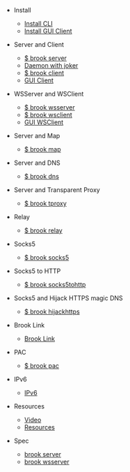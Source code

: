 * Install

    * [Install CLI](README.md)
    * [Install GUI Client](install-gui-client.md)

* Server and Client

    * [$ brook server](brook-server.md)
    * [Daemon with joker](joker.md)
    * [$ brook client](brook-client.md)
    * [GUI Client](brook-client-gui.md)

* WSServer and WSClient

    * [$ brook wsserver](brook-wsserver.md)
    * [$ brook wsclient](brook-wsclient.md)
    * [GUI WSClient](brook-wsclient-gui.md)

* Server and Map

    * [$ brook map](brook-map.md)

* Server and DNS

    * [$ brook dns](brook-dns.md)

* Server and Transparent Proxy

    * [$ brook tproxy](brook-tproxy.md)

* Relay

    * [$ brook relay](brook-relay.md)

* Socks5

    * [$ brook socks5](brook-socks5.md)

* Socks5 to HTTP

    * [$ brook socks5tohttp](brook-socks5tohttp.md)

* Socks5 and Hijack HTTPS magic DNS

    * [$ brook hijackhttps](brook-hijackhttps.md)

* Brook Link

    * [Brook Link](brook-link.md)

* PAC

    * [$ brook pac](brook-pac.md)

* IPv6

    * [IPv6](ipv6.md)

* Resources

    * [Video](video.md)
    * [Resources](resources.md)

* Spec

    * [brook server](brook-server-spec.md)
    * [brook wsserver](brook-wsserver-spec.md)
